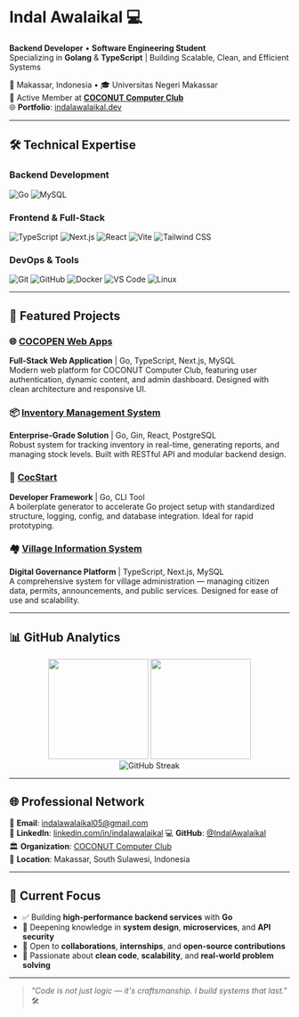 # Indal Awalaikal 💻

**Backend Developer** • **Software Engineering Student**  
Specializing in **Golang** & **TypeScript** | Building Scalable, Clean, and Efficient Systems  

📍 Makassar, Indonesia • 🎓 Universitas Negeri Makassar  
🥥 Active Member at **[COCONUT Computer Club](https://github.com/COCONUT-hacklab)**  
🌐 **Portfolio**: [indalawalaikal.dev](https://portofolio-indal-awalaikal.vercel.app) 

---

## 🛠️ Technical Expertise

### Backend Development
![Go](https://img.shields.io/badge/Go-00ADD8?style=for-the-badge&logo=go&logoColor=white)
![MySQL](https://img.shields.io/badge/MySQL-4479A1?style=for-the-badge&logo=mysql&logoColor=white)

### Frontend & Full-Stack
![TypeScript](https://img.shields.io/badge/TypeScript-3178C6?style=for-the-badge&logo=typescript&logoColor=white)
![Next.js](https://img.shields.io/badge/Next.js-000000?style=for-the-badge&logo=next.js&logoColor=white)
![React](https://img.shields.io/badge/React-61DAFB?style=for-the-badge&logo=react&logoColor=black)
![Vite](https://img.shields.io/badge/Vite-646CFF?style=for-the-badge&logo=vite&logoColor=white)
![Tailwind CSS](https://img.shields.io/badge/Tailwind_CSS-38B2AC?style=for-the-badge&logo=tailwind-css&logoColor=white)

### DevOps & Tools
![Git](https://img.shields.io/badge/Git-F05032?style=for-the-badge&logo=git&logoColor=white)
![GitHub](https://img.shields.io/badge/GitHub-181717?style=for-the-badge&logo=github&logoColor=white)
![Docker](https://img.shields.io/badge/Docker-2496ED?style=for-the-badge&logo=docker&logoColor=white)
![VS Code](https://img.shields.io/badge/VS%20Code-007ACC?style=for-the-badge&logo=visual-studio-code&logoColor=white)
![Linux](https://img.shields.io/badge/Linux-FCC624?style=for-the-badge&logo=linux&logoColor=black)

---

## 🚀 Featured Projects

### 🌐 [COCOPEN Web Apps](https://github.com/IndalAwalaikal/cocopen-web-Apps-Now-Open-COCONUT)
**Full-Stack Web Application** | Go, TypeScript, Next.js, MySQL  
Modern web platform for COCONUT Computer Club, featuring user authentication, dynamic content, and admin dashboard. Designed with clean architecture and responsive UI.

### 📦 [Inventory Management System](https://github.com/IndalAwalaikal/inventaris_app)
**Enterprise-Grade Solution** | Go, Gin, React, PostgreSQL  
Robust system for tracking inventory in real-time, generating reports, and managing stock levels. Built with RESTful API and modular backend design.

### 🚀 [CocStart](https://github.com/IndalAwalaikal/cocstart)
**Developer Framework** | Go, CLI Tool  
A boilerplate generator to accelerate Go project setup with standardized structure, logging, config, and database integration. Ideal for rapid prototyping.

### 🏘️ [Village Information System](https://github.com/IndalAwalaikal/sistem-informasi-desa)
**Digital Governance Platform** | TypeScript, Next.js, MySQL  
A comprehensive system for village administration — managing citizen data, permits, announcements, and public services. Designed for ease of use and scalability.

---

## 📊 GitHub Analytics

<div align="center">
  <img src="https://github-readme-stats.vercel.app/api?username=IndalAwalaikal&show_icons=true&theme=dark&hide_border=true&bg_color=0d1117&title_color=58a6ff&icon_color=1f6feb&text_color=c9d1d9" height="180px" />
  <img src="https://github-readme-stats.vercel.app/api/top-langs/?username=IndalAwalaikal&layout=compact&theme=dark&hide_border=true&bg_color=0d1117&title_color=58a6ff&text_color=c9d1d9" height="180px" />
</div>

<div align="center">
  <img src="https://github-readme-streak-stats.herokuapp.com/?user=IndalAwalaikal&theme=github-dark-blue&hide_border=true&background=0d1117" alt="GitHub Streak" />
</div>

---

## 🌐 Professional Network

📧 **Email**: [indalawalaikal05@gmail.com](mailto:indalawalaikal05@gmail.com)  
🔗 **LinkedIn**: [linkedin.com/in/indalawalaikal](https://linkedin.com/in/indalawalaikal)
💻 **GitHub**: [@IndalAwalaikal](https://github.com/IndalAwalaikal)  
🏛️ **Organization**: [COCONUT Computer Club](https://github.com/COCONUT-hacklab)  
📍 **Location**: Makassar, South Sulawesi, Indonesia

---

## 🔭 Current Focus

- ✅ Building **high-performance backend services** with **Go**
- 🌱 Deepening knowledge in **system design**, **microservices**, and **API security**
- 🤝 Open to **collaborations**, **internships**, and **open-source contributions**
- 💬 Passionate about **clean code**, **scalability**, and **real-world problem solving**

---

> *"Code is not just logic — it's craftsmanship. I build systems that last."* 🛠️
